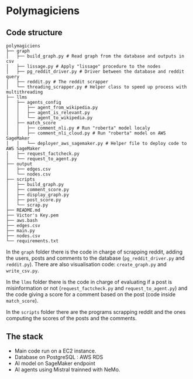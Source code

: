 # Polymagiciens

## Code structure

```
polymagiciens
├── graph
│   ├── build_graph.py # Read graph from the database and outputs in csv
│   ├── lissage.py # Apply "lissage" procedure to the nodes
│   ├── pg_reddit_driver.py # Driver between the database and reddit query
│   ├── reddit.py # The reddit scrapper
│   └── threading_scrapper.py # Helper class to speed up process with multithreading
├── llms
│   ├── agents_config
│   │   ├── agent_from_wikipedia.py
│   │   ├── agent_is_relevant.py
│   │   └── agent_to_wikipedia.py
│   ├── match_score
│   │   ├── comment_nli.py # Run "roberta" model localy
│   │   ├── comment_nli_cloud.py # Run "roberta" model on AWS SageMaker
│   │   └── deployer_aws_sagemaker.py # Helper file to deploy code to AWS SageMaker
│   ├── request_factcheck.py
│   └── request_to_agent.py
├── output
│   ├── edges.csv
│   └── nodes.csv
├── scripts
│   ├── build_graph.py
│   ├── comment_score.py
│   ├── display_graph.py
│   ├── post_score.py
│   └── scrap.py
├── README.md
├── Victor's Key.pem
├── aws.bash
├── edges.csv
├── main.py
├── nodes.csv
└── requirements.txt
```

In the `graph` folder there is the code in charge of scrapping reddit, adding the users, posts and comments to the database (`pg_reddit_driver.py` and `reddit.py`). There are also visualisation code: `create_graph.py` and `write_csv.py`.

In the `llms` folder there is the code in charge of evaluating if a post is misinformation or not (`request_factcheck.py` and `request_to_agent.py`) and the code giving a score for a comment based on the post (code inside `match_score`).

In the `scripts` folder there are the programs scrapping reddit and the ones computing the scores of the posts and the comments.

## The stack

- Main code run on a EC2 instance.
- Database on PostgreSQL : AWS RDS
- AI model on SageMaker endpoint
- AI agents using Mistral trainned with NeMo.